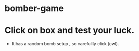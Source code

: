 # bomber-game
# Click on box and test your luck.
  - It has a random bomb setup , so carefullly click (cwl).
